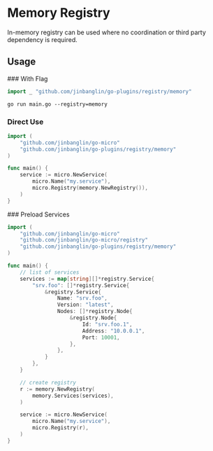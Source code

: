 # Memory Registry

In-memory registry can be used where no coordination or third party dependency is required.

## Usage

### With Flag

```go
import _ "github.com/jinbanglin/go-plugins/registry/memory"
```

```shell
go run main.go --registry=memory
```

### Direct Use

```go
import (
	"github.com/jinbanglin/go-micro"
	"github.com/jinbanglin/go-plugins/registry/memory"
)

func main() {
	service := micro.NewService(
		micro.Name("my.service"),
		micro.Registry(memory.NewRegistry()),
	)
}
```

### Preload Services

```go
import (
	"github.com/jinbanglin/go-micro"
	"github.com/jinbanglin/go-micro/registry"
	"github.com/jinbanglin/go-plugins/registry/memory"
)

func main() {
	// list of services
	services := map[string][]*registry.Service{
		"srv.foo": []*registry.Service{
			&registry.Service{
				Name: "srv.foo",
				Version: "latest",
				Nodes: []*registry.Node{
					&registry.Node{
						Id: "srv.foo.1",
						Address: "10.0.0.1",
						Port: 10001,
					},
				},
			}
		},
	}

	// create registry
	r := memory.NewRegistry(
		memory.Services(services),
	)

	service := micro.NewService(
		micro.Name("my.service"),
		micro.Registry(r),
	)
}
```
